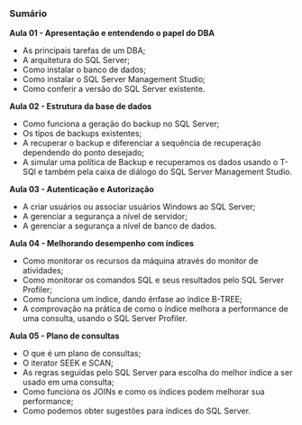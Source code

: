 ### Sumário

**Aula 01 - Apresentação e entendendo o papel do DBA**

- As principais tarefas de um DBA;
- A arquitetura do SQL Server;
- Como instalar o banco de dados;
- Como instalar o SQL Server Management Studio;
- Como conferir a versão do SQL Server existente.

**Aula 02 - Estrutura da base de dados**

- Como funciona a geração do backup no SQL Server;
- Os tipos de backups existentes;
- A recuperar o backup e diferenciar a sequência de recuperação dependendo do ponto desejado;
- A simular uma política de Backup e recuperamos os dados usando o T-SQl e também pela caixa de diálogo do SQL Server Management Studio.

**Aula 03 - Autenticação e Autorização**

- A criar usuários ou associar usuários Windows ao SQL Server;
- A gerenciar a segurança a nível de servidor;
- A gerenciar a segurança a nível de banco de dados.

**Aula 04 - Melhorando desempenho com índices**

- Como monitorar os recursos da máquina através do monitor de atividades;
- Como monitorar os comandos SQL e seus resultados pelo SQL Server Profiler;
- Como funciona um índice, dando ênfase ao índice B-TREE;
- A comprovação na prática de como o índice melhora a performance de uma consulta, usando o SQL Server Profiler.

**Aula 05 - Plano de consultas**

- O que é um plano de consultas;
- O iterator SEEK e SCAN;
- As regras seguidas pelo SQL Server para escolha do melhor índice a ser usado em uma consulta;
- Como funciona os JOINs e como os índices podem melhorar sua performance;
- Como podemos obter sugestões para índices do SQL Server.